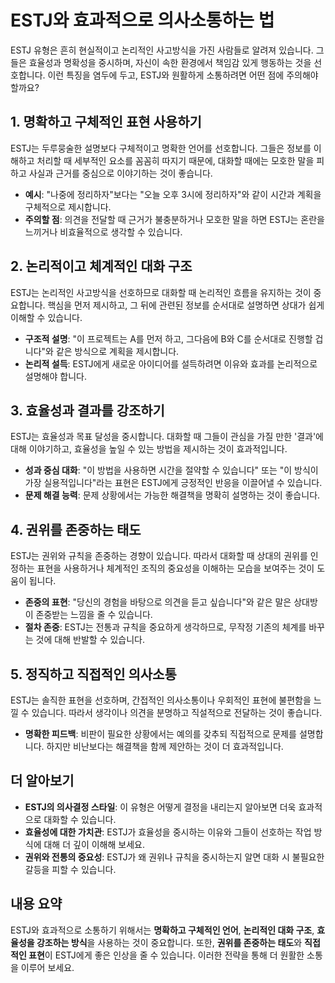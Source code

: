 # ESTJ와 효과적으로 의사소통하는 법

ESTJ 유형은 흔히 현실적이고 논리적인 사고방식을 가진 사람들로 알려져 있습니다. 그들은 효율성과 명확성을 중시하며, 자신이 속한 환경에서 책임감 있게 행동하는 것을 선호합니다. 이런 특징을 염두에 두고, ESTJ와 원활하게 소통하려면 어떤 점에 주의해야 할까요?

## 1. **명확하고 구체적인 표현 사용하기**

ESTJ는 두루뭉술한 설명보다 구체적이고 명확한 언어를 선호합니다. 그들은 정보를 이해하고 처리할 때 세부적인 요소를 꼼꼼히 따지기 때문에, 대화할 때에는 모호한 말을 피하고 사실과 근거를 중심으로 이야기하는 것이 좋습니다.

- **예시**: "나중에 정리하자"보다는 "오늘 오후 3시에 정리하자"와 같이 시간과 계획을 구체적으로 제시합니다.
- **주의할 점**: 의견을 전달할 때 근거가 불충분하거나 모호한 말을 하면 ESTJ는 혼란을 느끼거나 비효율적으로 생각할 수 있습니다.

## 2. **논리적이고 체계적인 대화 구조**

ESTJ는 논리적인 사고방식을 선호하므로 대화할 때 논리적인 흐름을 유지하는 것이 중요합니다. 핵심을 먼저 제시하고, 그 뒤에 관련된 정보를 순서대로 설명하면 상대가 쉽게 이해할 수 있습니다.

- **구조적 설명**: "이 프로젝트는 A를 먼저 하고, 그다음에 B와 C를 순서대로 진행할 겁니다"와 같은 방식으로 계획을 제시합니다.
- **논리적 설득**: ESTJ에게 새로운 아이디어를 설득하려면 이유와 효과를 논리적으로 설명해야 합니다.

## 3. **효율성과 결과를 강조하기**

ESTJ는 효율성과 목표 달성을 중시합니다. 대화할 때 그들이 관심을 가질 만한 '결과'에 대해 이야기하고, 효율성을 높일 수 있는 방법을 제시하는 것이 효과적입니다.

- **성과 중심 대화**: "이 방법을 사용하면 시간을 절약할 수 있습니다" 또는 "이 방식이 가장 실용적입니다"라는 표현은 ESTJ에게 긍정적인 반응을 이끌어낼 수 있습니다.
- **문제 해결 능력**: 문제 상황에서는 가능한 해결책을 명확히 설명하는 것이 좋습니다.

## 4. **권위를 존중하는 태도**

ESTJ는 권위와 규칙을 존중하는 경향이 있습니다. 따라서 대화할 때 상대의 권위를 인정하는 표현을 사용하거나 체계적인 조직의 중요성을 이해하는 모습을 보여주는 것이 도움이 됩니다.

- **존중의 표현**: "당신의 경험을 바탕으로 의견을 듣고 싶습니다"와 같은 말은 상대방이 존중받는 느낌을 줄 수 있습니다.
- **절차 존중**: ESTJ는 전통과 규칙을 중요하게 생각하므로, 무작정 기존의 체계를 바꾸는 것에 대해 반발할 수 있습니다.

## 5. **정직하고 직접적인 의사소통**

ESTJ는 솔직한 표현을 선호하며, 간접적인 의사소통이나 우회적인 표현에 불편함을 느낄 수 있습니다. 따라서 생각이나 의견을 분명하고 직설적으로 전달하는 것이 좋습니다.

- **명확한 피드백**: 비판이 필요한 상황에서는 예의를 갖추되 직접적으로 문제를 설명합니다. 하지만 비난보다는 해결책을 함께 제안하는 것이 더 효과적입니다.

## 더 알아보기

- **ESTJ의 의사결정 스타일**: 이 유형은 어떻게 결정을 내리는지 알아보면 더욱 효과적으로 대화할 수 있습니다.
- **효율성에 대한 가치관**: ESTJ가 효율성을 중시하는 이유와 그들이 선호하는 작업 방식에 대해 더 깊이 이해해 보세요.
- **권위와 전통의 중요성**: ESTJ가 왜 권위나 규칙을 중시하는지 알면 대화 시 불필요한 갈등을 피할 수 있습니다.

## 내용 요약

ESTJ와 효과적으로 소통하기 위해서는 **명확하고 구체적인 언어**, **논리적인 대화 구조**, **효율성을 강조하는 방식**을 사용하는 것이 중요합니다. 또한, **권위를 존중하는 태도**와 **직접적인 표현**이 ESTJ에게 좋은 인상을 줄 수 있습니다. 이러한 전략을 통해 더 원활한 소통을 이루어 보세요.